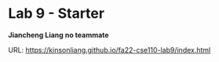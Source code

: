 # Lab 9 - Starter

**Jiancheng Liang no teammate**

URL: https://kinsonliang.github.io/fa22-cse110-lab9/index.html
